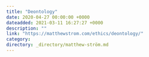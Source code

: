 ```yaml
---
title: "Deontology"
date: 2020-04-27 00:00:00 +0000
dateadded: 2021-03-11 16:27:27 +0000
description: ""
link: "https://matthewstrom.com/ethics/deontology/"
category:
directory: _directory/matthew-ström.md
---
```

